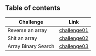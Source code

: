 ## Table of contents

Challenge           | Link
------------------- |--------
Reverse an array    | [challenge01](https://github.com/batool-alali-401-advanced-javascript/data-structures-and-algorithms/blob/master/JavaScript/challenges/arrayReverse/README.md)
Shit an array       | [challenge02](https://github.com/batool-alali-401-advanced-javascript/data-structures-and-algorithms/blob/master/JavaScript/challenges/arrayShift/README.md)
Array Binary Search | [challenge03]()